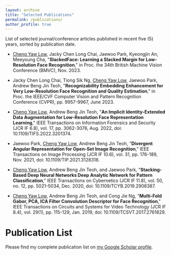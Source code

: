 ```yaml
---
layout: archive
title: "Selected Publications"
permalink: /publications/
author_profile: true
---
```


<!-- <span style="font-size: smaller;">(Five selected journal/conference articles published in recent five years, sorted by publication date.)</span> -->
List of selected journal/conference articles published in recent five (5) years, sorted by publication date.

+ <u>Cheng Yaw Low</u>, Jacky Chen Long Chai, Jaewoo Park, Kyeongjin An, Meeyoung Cha, "**SlackedFace: Learning a Slacked Margin for Low-Resolution Face Recognition**," in Proc. the 34th British Machine Vision Conference (BMVC), Nov. 2023.
  
+ Jacky Chen Long Chai, Tiong Sik Ng, <u>Cheng Yaw Low</u>, Jaewoo Park, Andrew Beng Jin Teoh, "**Recognizability Embedding Enhancement for Very Low-Resolution Face Recognition and Quality Estimation**," in Proc. the IEEE/CVF Computer Vision and Pattern Recognition Conference (CVPR), pp. 9957-9967, June 2023.

+ <u>Cheng Yaw Low</u>, Andrew Beng Jin Teoh, "**An Implicit Identity-Extended Data Augmentation for Low-Resolution Face Representation Learning**," IEEE Transactions on Information Forensics and Security (JCR IF 6.8), vol. 17, pp. 3062-3076, Aug. 2022, doi: 10.1109/TIFS.2022.3201374.

+ Jaewoo Park, <u>Cheng Yaw Low</u>, Andrew Beng Jin Teoh, "**Divergent Angular Representation for Open-Set Image Recognition**," IEEE Transactions on Image Processing (JCR IF 10.6), vol. 31, pp. 176-189, Nov. 2021, doi: 10.1109/TIP.2021.3128318.
  
+ <u>Cheng Yaw Low</u>, Andrew Beng Jin Teoh, and Jaewoo Park, "**Stacking-Based Deep Neural Networks Deep Analytic Network for Pattern Classification**," IEEE Transactions on Cybernetics (JCR IF 11.8), vol. 50, no. 12, pp. 5021-5034, Dec. 2020, doi: 10.1109/TCYB.2019.2908387.

+ <u>Cheng Yaw Low</u>, Andrew Beng Jin Teoh, and Cong Jie Ng, "**Multi-Fold Gabor, PCA, ICA Filter Convolution Descriptor for Face Recognition**," IEEE Transactions on Circuits and Systems for Video Technology (JCR IF 8.4), vol. 29(1), pp. 115-129, Jan. 2019, doi: 10.1109/TCSVT.2017.2761829.

# Publication List
Please find my complete publication list on <a href="https://scholar.google.com/citations?user=NgRN_6kAAAAJ&hl=en">my Google Scholar profile</a>.
